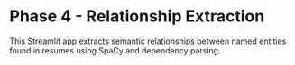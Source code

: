 # Phase 4 - Relationship Extraction

This Streamlit app extracts semantic relationships between named entities found in resumes using SpaCy and dependency parsing.